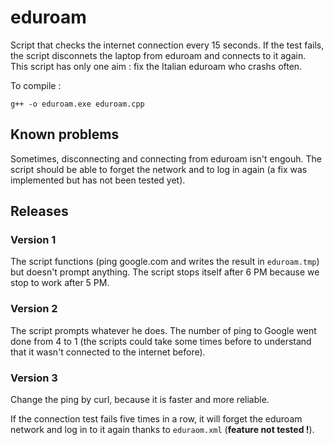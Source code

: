 # eduroam
Script that checks the internet connection every 15 seconds. If the test fails, the script disconnets the laptop from eduroam and connects to it again. This script has only one aim : fix the Italian eduroam who crashs often.

To compile :
```console
g++ -o eduroam.exe eduroam.cpp
```

## Known problems
Sometimes, disconnecting and connecting from eduroam isn't engouh. The script should be able to forget the network and to log in again (a fix was implemented but has not been tested yet).


## Releases
### Version 1
The script functions (ping google.com and writes the result in `eduroam.tmp`) but doesn't prompt anything. The script stops itself after 6 PM because we stop to work after 5 PM.

### Version 2
The script prompts whatever he does. The number of ping to Google went done from 4 to 1 (the scripts could take some times before to understand that it wasn't connected to the internet before).

### Version 3
Change the ping by curl, because it is faster and more reliable. 

If the connection test fails five times in a row, it will forget the eduroam network and log in to it again thanks to `eduraom.xml` (**feature not tested !**).
